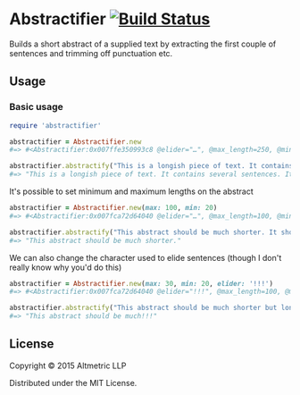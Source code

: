 # Abstractifier [![Build Status](https://travis-ci.org/altmetric/abstractifier.svg?branch=master)](https://travis-ci.org/altmetric/abstractifier)

Builds a short abstract of a supplied text by extracting the first couple of
sentences and trimming off punctuation etc.

## Usage

### Basic usage

```ruby
require 'abstractifier'

abstractifier = Abstractifier.new
#=> #<Abstractifier:0x007ffe350993c8 @elider="…", @max_length=250, @min_length=80>

abstractifier.abstractify("This is a longish piece of text. It contains several sentences. It is long enough that we will need to build an abstract for it, but the first two sentences are quite short, so we will need to include some content from the third sentence so that we can fulfill both our minimum and maximum abstract lengths.")
#=> "This is a longish piece of text. It contains several sentences. It is long enough that we will need to build an abstract for it, but the first two sentences are quite short, so we will need to include some content from the third sentence so that we…"
```

It's possible to set minimum and maximum lengths on the abstract

```ruby
abstractifier = Abstractifier.new(max: 100, min: 20)
#=> #<Abstractifier:0x007fca72d64040 @elider="…", @max_length=100, @min_length=20>

abstractifier.abstractify("This abstract should be much shorter. It should only include the first sentence.")
#=> "This abstract should be much shorter."
```

We can also change the character used to elide sentences (though I don't really know why you'd do this)

```ruby
abstractifier = Abstractifier.new(max: 30, min: 20, elider: '!!!')
#=> #<Abstractifier:0x007fca72d64040 @elider="!!!", @max_length=100, @min_length=30>

abstractifier.abstractify("This abstract should be much shorter but long enough that we have to truncate the sentence in the middle")
#=> "This abstract should be much!!!"
```


## License

Copyright © 2015 Altmetric LLP

Distributed under the MIT License.
